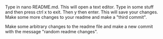 Type in nano README.md. This will open a text editor. Type in some stuff and then press ctrl x to exit. Then y then enter. This will save your changes.
Make some more changes to your readme and make a "third commit".

Make some arbitrary changes to the readme file and make a new commit with the message "random readme changes".
